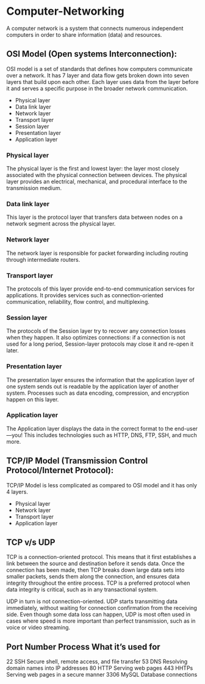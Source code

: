 # Computer-Networking

A computer network is a system that connects numerous independent computers in order to share information (data) and resources.

## OSI Model (Open systems Interconnection):
OSI model is a set of standards that defines how computers communicate over a network. It has 7 layer and data flow gets broken down into seven layers that build upon each other. Each layer uses data from the layer before it and serves a specific purpose in the broader network communication.

- Physical layer
- Data link layer
- Network layer
- Transport layer
- Session layer
- Presentation layer
- Application layer

### Physical layer
The physical layer is the first and lowest layer: the layer most closely associated with the physical connection between devices. The physical layer provides an electrical, mechanical, and procedural interface to the transmission medium.

### Data link layer
This layer is the protocol layer that transfers data between nodes on a network segment across the physical layer.

### Network layer
The network layer is responsible for packet forwarding including routing through intermediate routers. 

### Transport layer
The protocols of this layer provide end-to-end communication services for applications. It provides services such as connection-oriented communication, reliability, flow control, and multiplexing.

### Session layer
The protocols of the Session layer try to recover any connection losses when they happen. It also optimizes connections: if a connection is not used for a long period, Session-layer protocols may close it and re-open it later. 

### Presentation layer
The presentation layer ensures the information that the application layer of one system sends out is readable by the application layer of another system. Processes such as data encoding, compression, and encryption happen on this layer.

### Application layer
The Application layer displays the data in the correct format to the end-user—you! This includes technologies such as HTTP, DNS, FTP, SSH, and much more.

## TCP/IP Model (Transmission Control Protocol/Internet Protocol):
TCP/IP Model is less complicated as compared to OSI model and it has only 4 layers.

- Physical layer
- Network layer
- Transport layer
- Application layer

## TCP v/s UDP
TCP is a connection-oriented protocol. This means that it first establishes a link between the source and destination before it sends data. Once the connection has been made, then TCP breaks down large data sets into smaller packets, sends them along the connection, and ensures data integrity throughout the entire process. TCP is a preferred protocol when data integrity is critical, such as in any transactional system.

UDP in turn is not connection-oriented. UDP starts transmitting data immediately, without waiting for connection confirmation from the receiving side. Even though some data loss can happen, UDP is most often used in cases where speed is more important than perfect transmission, such as in voice or video streaming.

## Port Number	Process	What it’s used for

22	SSH	Secure shell, remote access, and file transfer
53	DNS	Resolving domain names into IP addresses
80	HTTP	Serving web pages
443	HHTPs	Serving web pages in a secure manner
3306	MySQL	Database connections




